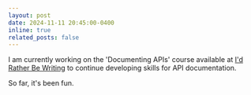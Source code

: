 ```yaml
---
layout: post
date: 2024-11-11 20:45:00-0400
inline: true
related_posts: false
---
```


I am currently working on the 'Documenting APIs' course available at <a href="https://idratherbewriting.com/learnapidoc/">I'd Rather Be Writing</a> to continue developing skills for API documentation. 

So far, it's been fun. 
